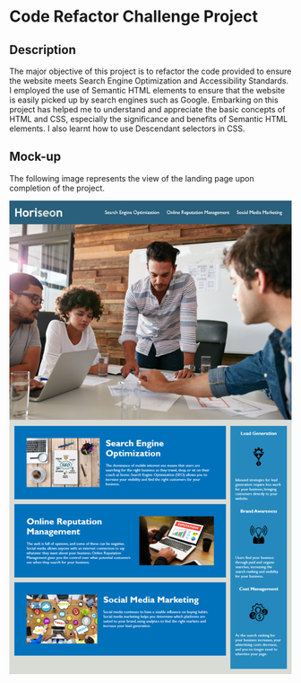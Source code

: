 # Code Refactor Challenge Project

## Description

The major objective of this project is to refactor the code provided to ensure the website meets Search Engine Optimization and Accessibility Standards. I employed the use of Semantic HTML elements to ensure that the website is easily picked up by search engines such as Google. Embarking on this project has helped me to understand and appreciate the basic concepts of HTML and CSS, especially the significance and benefits of Semantic HTML elements. I also learnt how to use Descendant selectors in CSS.

## Mock-up

The following image represents the view of the landing page upon completion of the project.

![Landing page](./Assets/01-html-css-git-homework-demo.png)



